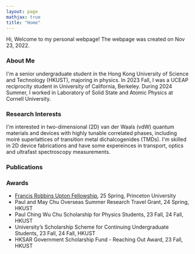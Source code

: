 ```yaml
---
layout: page
mathjax: true
title: "Home"
---
```


Hi, Welcome to my personal webpage! The webpage was created on Nov 23, 2022.

### About Me
I'm a senior undergraduate student in the Hong Kong University of Science and Technology (HKUST), majoring in physics. In 2023 Fall, I was a UCEAP reciprocity student in University of California, Berkeley. During 2024 Summer, I worked in Laboratory of Solid State and Atomic Physics at Cornell University.

### Research Interests
I'm interested in two-dimensional (2D) van der Waals (vdW) quantum materials and devices with highly tunable correlated phases, including moiré superlattices of transition metal dichalcogenides (TMDs). I'm skilled in 2D device fabrications and have some expereinces in transport, optics and ultrafast spectroscopy measurements.

### Publications

### Awards
* [Francis Robbins Upton Fellowship](https://gradschool.princeton.edu/financial-support/fellowships/princeton-fellowships/francis-robbins-upton-fellowship), 25 Spring, Princeton University
* Paul and May Chu Overseas Summer Research Travel Grant, 24 Spring, HKUST
* Paul Ching Wu Chu Scholarship for Physics Students, 23 Fall, 24 Fall, HKUST
* University’s Scholarship Scheme for Continuing Undergraduate Students, 23 Fall, 24 Fall, HKUST
* HKSAR Government Scholarship Fund - Reaching Out Award, 23 Fall, HKUST
